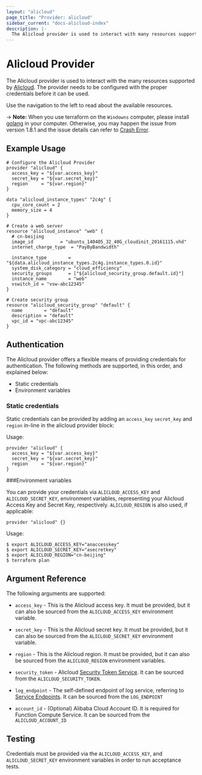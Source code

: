```yaml
---
layout: "alicloud"
page_title: "Provider: alicloud"
sidebar_current: "docs-alicloud-index"
description: |-
  The Alicloud provider is used to interact with many resources supported by Alicloud. The provider needs to be configured with the proper credentials before it can be used.
---
```


# Alicloud Provider

The Alicloud provider is used to interact with the
many resources supported by [Alicloud](https://www.aliyun.com). The provider needs to be configured
with the proper credentials before it can be used.

Use the navigation to the left to read about the available resources.

-> **Note:** When you use terraform on the `Windowns` computer, please install [golang](https://golang.org/dl/) in your computer.
Otherwise, you may happen the issue from version 1.8.1 and the issue details can refer to [Crash Error](https://github.com/alibaba/terraform-provider/issues/469).


## Example Usage

```hcl
# Configure the Alicloud Provider
provider "alicloud" {
  access_key = "${var.access_key}"
  secret_key = "${var.secret_key}"
  region     = "${var.region}"
}

data "alicloud_instance_types" "2c4g" {
  cpu_core_count = 2
  memory_size = 4
}

# Create a web server
resource "alicloud_instance" "web" {
  # cn-beijing
  image_id          = "ubuntu_140405_32_40G_cloudinit_20161115.vhd"
  internet_charge_type  = "PayByBandwidth"

  instance_type        = "${data.alicloud_instance_types.2c4g.instance_types.0.id}"
  system_disk_category = "cloud_efficiency"
  security_groups      = ["${alicloud_security_group.default.id}"]
  instance_name        = "web"
  vswitch_id = "vsw-abc12345"
}

# Create security group
resource "alicloud_security_group" "default" {
  name        = "default"
  description = "default"
  vpc_id = "vpc-abc12345"
}
```

## Authentication

The Alicloud provider offers a flexible means of providing credentials for authentication.
The following methods are supported, in this order, and explained below:

- Static credentials
- Environment variables

### Static credentials ###

Static credentials can be provided by adding an `access_key` `secret_key` and `region` in-line in the
alicloud provider block:

Usage:

```hcl
provider "alicloud" {
  access_key = "${var.access_key}"
  secret_key = "${var.secret_key}"
  region     = "${var.region}"
}
```


###Environment variables

You can provide your credentials via `ALICLOUD_ACCESS_KEY` and `ALICLOUD_SECRET_KEY`,
environment variables, representing your Alicloud Access Key and Secret Key, respectively.
`ALICLOUD_REGION` is also used, if applicable:

```hcl
provider "alicloud" {}
```

Usage:

```shell
$ export ALICLOUD_ACCESS_KEY="anaccesskey"
$ export ALICLOUD_SECRET_KEY="asecretkey"
$ export ALICLOUD_REGION="cn-beijing"
$ terraform plan
```


## Argument Reference

The following arguments are supported:

* `access_key` - This is the Alicloud access key. It must be provided, but
  it can also be sourced from the `ALICLOUD_ACCESS_KEY` environment variable.

* `secret_key` - This is the Alicloud secret key. It must be provided, but
  it can also be sourced from the `ALICLOUD_SECRET_KEY` environment variable.

* `region` - This is the Alicloud region. It must be provided, but
  it can also be sourced from the `ALICLOUD_REGION` environment variables.

* `security_token` - Alicloud [Security Token Service](https://www.alibabacloud.com/help/doc-detail/66222.html).
It can be sourced from the `ALICLOUD_SECURITY_TOKEN`.

* `log_endpoint` -  The self-defined endpoint of log service, referring to [Service Endpoints](https://www.alibabacloud.com/help/doc-detail/29008.html).
It can be sourced from the `LOG_ENDPOINT`

* `account_id` - (Optional) Alibaba Cloud Account ID. It is required for Function Compute Service.
It can be sourced from the `ALICLOUD_ACCOUNT_ID`

## Testing

Credentials must be provided via the `ALICLOUD_ACCESS_KEY`, and `ALICLOUD_SECRET_KEY` environment variables in order to run acceptance tests.
